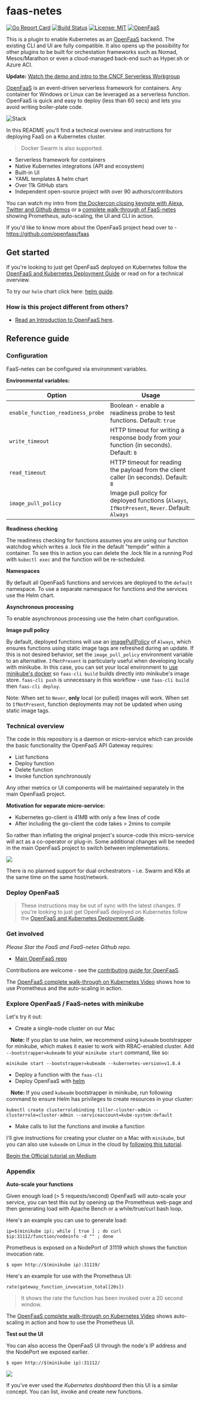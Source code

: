 faas-netes
===========

[![Go Report Card](https://goreportcard.com/badge/github.com/openfaas/faas-netes)](https://goreportcard.com/report/github.com/openfaas/faas-netes) [![Build Status](https://travis-ci.org/openfaas/faas-netes.svg?branch=master)](https://travis-ci.org/openfaas/faas-netes)
[![License: MIT](https://img.shields.io/badge/License-MIT-yellow.svg)](https://opensource.org/licenses/MIT)
[![OpenFaaS](https://img.shields.io/badge/openfaas-serverless-blue.svg)](https://www.openfaas.com)

This is a plugin to enable Kubernetes as an [OpenFaaS](https://github.com/openfaas/faas) backend. The existing CLI and UI are fully compatible. It also opens up the possibility for other plugins to be built for orchestation frameworks such as Nomad,  Mesos/Marathon or even a cloud-managed back-end such as Hyper.sh or Azure ACI.

**Update:** [Watch the demo and intro to the CNCF Serverless Workgroup](https://youtu.be/SwRjPiqpFTk?t=1m8s)

[OpenFaaS](https://github.com/openfaas/faas) is an event-driven serverless framework for containers. Any container for Windows or Linux can be leveraged as a serverless function. OpenFaaS is quick and easy to deploy (less than 60 secs) and lets you avoid writing boiler-plate code.

![Stack](https://camo.githubusercontent.com/08bc7c0c4f882ef5eadaed797388b27b1a3ca056/68747470733a2f2f7062732e7477696d672e636f6d2f6d656469612f4446726b46344e586f41414a774e322e6a7067)

In this README you'll find a technical overview and instructions for deploying FaaS on a Kubernetes cluster.

> Docker Swarm is also supported.

* Serverless framework for containers
* Native Kubernetes integrations (API and ecosystem)
* Built-in UI
* YAML templates & helm chart
* Over 11k GitHub stars
* Independent open-source project with over 90 authors/contributors

You can watch my intro from [the Dockercon closing keynote with Alexa, Twitter and Github demos](https://www.youtube.com/watch?v=-h2VTE9WnZs&t=910s) or a [complete walk-through of FaaS-netes](https://www.youtube.com/watch?v=0DbrLsUvaso) showing Prometheus, auto-scaling, the UI and CLI in action.

If you'd like to know more about the OpenFaaS project head over to - https://github.com/openfaas/faas

## Get started

If you're looking to just get OpenFaaS deployed on Kubernetes follow the [OpenFaaS and Kubernetes Deployment Guide](https://docs.openfaas.com/deployment/kubernetes/) or read on for a technical overview.

To try our `helm` chart click here: [helm guide](https://github.com/openfaas/faas-netes/blob/master/HELM.md).

### How is this project different from others?

* [Read an Introduction to OpenFaaS here](https://blog.alexellis.io/introducing-functions-as-a-service/).

## Reference guide

### Configuration

FaaS-netes can be configured via environment variables.

**Environmental variables:**

| Option                 | Usage                                                                                          |
|------------------------|------------------------------------------------------------------------------------------------|
| `enable_function_readiness_probe` | Boolean - enable a readiness probe to test functions. Default: `true`               |
| `write_timeout`        | HTTP timeout for writing a response body from your function (in seconds). Default: `8`         |
| `read_timeout`         | HTTP timeout for reading the payload from the client caller (in seconds). Default: `8`         |
| `image_pull_policy`    | Image pull policy for deployed functions (`Always`, `IfNotPresent`, `Never`.  Default: `Always` |

**Readiness checking**

The readiness checking for functions assumes you are using our function watchdog which writes a .lock file in the default "tempdir" within a container. To see this in action you can delete the .lock file in a running Pod with `kubectl exec` and the function will be re-scheduled.

**Namespaces**

By default all OpenFaaS functions and services are deployed to the `default` namespace. To use a separate namespace for functions and the services use the Helm chart.

**Asynchronous processing**

To enable asynchronous processing use the helm chart configuration.

**Image pull policy**

By default, deployed functions will use an [imagePullPolicy](https://kubernetes.io/docs/concepts/containers/images/#updating-images) of `Always`, which ensures functions using static image tags are refreshed during an update.
If this is not desired behavior, set the `image_pull_policy` environment variable to an alternative.  `IfNotPresent` is particularly useful when developing locally with minikube.
In this case, you can set your local environment to [use minikube's docker](https://kubernetes.io/docs/getting-started-guides/minikube/#reusing-the-docker-daemon) so `faas-cli build` builds directly into minikube's image store.
`faas-cli push` is unnecessary in this workflow - use `faas-cli build` then `faas-cli deploy`.

Note: When set to `Never`, **only** local (or pulled) images will work.  When set to `IfNotPresent`, function deployments may not be updated when using static image tags.

### Technical overview

The code in this repository is a daemon or micro-service which can provide the basic functionality the OpenFaaS API Gateway  requires:

* List functions
* Deploy function
* Delete function
* Invoke function synchronously

Any other metrics or UI components will be maintained separately in the main OpenFaaS project.

**Motivation for separate micro-service:**

* Kubernetes go-client is 41MB with only a few lines of code
* After including the go-client the code takes > 2mins to compile

So rather than inflating the original project's source-code this micro-service will act as a co-operator or plug-in. Some additional changes will be needed in the main OpenFaaS project to switch between implementations.

![](https://pbs.twimg.com/media/DFh7i-ZXkAAZkw4.jpg:large)

There is no planned support for dual orchestrators - i.e. Swarm and K8s at the same time on the same host/network.


### Deploy OpenFaaS

> These instructions may be out of sync with the latest changes. If you're looking to just get OpenFaaS deployed on Kubernetes follow the [OpenFaaS and Kubernetes Deployment Guide](https://docs.openfaas.com/deployment/kubernetes).

### Get involved

*Please Star the FaaS and FaaS-netes Github repo.*

* [Main OpenFaaS repo](https://github.com/openfaas/faas)

Contributions are welcome - see the [contributing guide for OpenFaaS](https://github.com/openfaas/faas/blob/master/CONTRIBUTING.md).

The [OpenFaaS complete walk-through on Kubernetes Video](https://www.youtube.com/watch?v=0DbrLsUvaso) shows how to use Prometheus and the auto-scaling in action.

### Explore OpenFaaS / FaaS-netes with minikube

Let's try it out:

* Create a single-node cluster on our Mac

&nbsp;&nbsp;&nbsp;**Note:** If you plan to use helm, we recommend using `kubeadm` bootstrapper for minikube, which makes it easier to work with RBAC-enabled cluster. Add `--bootstrapper=kubeadm` to your `minikube start` command, like so:
```
minikube start --bootstrapper=kubeadm --kubernetes-version=v1.8.4
```

* Deploy a function with the `faas-cli`
* Deploy OpenFaaS with [helm](HELM.md)

&nbsp;&nbsp;&nbsp;**Note:** If you used `kubeadm` bootstrapper in minikube, run following command to ensure Helm has privileges to create resources in your cluster:
```
kubectl create clusterrolebinding tiller-cluster-admin --clusterrole=cluster-admin --serviceaccount=kube-system:default
```
* Make calls to list the functions and invoke a function

I'll give instructions for creating your cluster on a Mac with `minikube`, but you can also use `kubeadm` on Linux in the cloud by [following this tutorial](https://blog.alexellis.io/kubernetes-kubeadm-video/).

[Begin the Official tutorial on Medium](https://medium.com/@alexellisuk/getting-started-with-openfaas-on-minikube-634502c7acdf)

### Appendix

**Auto-scale your functions**

Given enough load (> 5 requests/second) OpenFaaS will auto-scale your service, you can test this out by opening up the Prometheus web-page and then generating load with Apache Bench or a while/true/curl bash loop.

Here's an example you can use to generate load:

```
ip=$(minikube ip); while [ true ] ; do curl $ip:31112/function/nodeinfo -d "" ; done
```

Prometheus is exposed on a NodePort of 31119 which shows the function invocation rate.

```
$ open http://$(minikube ip):31119/
```

Here's an example for use with the Prometheus UI:

```
rate(gateway_function_invocation_total[20s])
```

> It shows the rate the function has been invoked over a 20 second window.

The [OpenFaaS complete walk-through on Kubernetes Video](https://www.youtube.com/watch?v=0DbrLsUvaso) shows auto-scaling in action and how to use the Prometheus UI.

**Test out the UI**

You can also access the OpenFaaS UI through the node's IP address and the NodePort we exposed earlier.

```
$ open http://$(minikube ip):31112/
```

![](https://pbs.twimg.com/media/DFkUuH1XsAAtNJ6.jpg:medium)

If you've ever used the *Kubernetes dashboard* then this UI is a similar concept. You can list, invoke and create new functions.

